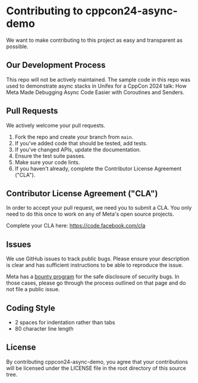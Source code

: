 # Contributing to cppcon24-async-demo
We want to make contributing to this project as easy and transparent as
possible.

## Our Development Process
This repo will not be actively maintained. The sample code in this repo was used
to demonstrate async stacks in Unifex for a CppCon 2024 talk: How Meta Made Debugging
Async Code Easier with Coroutines and Senders. 

## Pull Requests
We actively welcome your pull requests.

1. Fork the repo and create your branch from `main`.
2. If you've added code that should be tested, add tests.
3. If you've changed APIs, update the documentation.
4. Ensure the test suite passes.
5. Make sure your code lints.
6. If you haven't already, complete the Contributor License Agreement ("CLA").

## Contributor License Agreement ("CLA")
In order to accept your pull request, we need you to submit a CLA. You only need
to do this once to work on any of Meta's open source projects.

Complete your CLA here: <https://code.facebook.com/cla>

## Issues
We use GitHub issues to track public bugs. Please ensure your description is
clear and has sufficient instructions to be able to reproduce the issue.

Meta has a [bounty program](https://bugbounty.meta.com/) for the safe
disclosure of security bugs. In those cases, please go through the process
outlined on that page and do not file a public issue.

## Coding Style  
* 2 spaces for indentation rather than tabs
* 80 character line length

## License
By contributing cppcon24-async-demo, you agree that your contributions will be licensed
under the LICENSE file in the root directory of this source tree.
